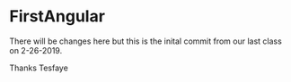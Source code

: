 # FirstAngular

There will be changes here but this is the inital commit from our last class on 2-26-2019.


Thanks 
Tesfaye
